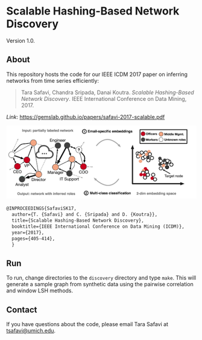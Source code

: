 # Scalable Hashing-Based Network Discovery
Version 1.0.

## About

This repository hosts the code for our IEEE ICDM 2017 paper on inferring networks from time series efficiently:
> Tara Safavi, Chandra Sripada, Danai Koutra. _Scalable Hashing-Based Network Discovery_. IEEE International Conference on Data Mining, 2017.

*Link*: https://gemslab.github.io/papers/safavi-2017-scalable.pdf

<p align="center">
<img src="https://github.com/GemsLab/EMBER/blob/master/overview.jpg" width="700"  alt="Overview of hashing-based network discovery">
</p>

```
@INPROCEEDINGS{SafaviSK17,
  author={T. {Safavi} and C. {Sripada} and D. {Koutra}},
  title={Scalable Hashing-Based Network Discovery}, 
  booktitle={IEEE International Conference on Data Mining (ICDM)}, 
  year={2017},
  pages={405-414},
  }
```

## Run
To run, change directories to the ```discovery``` directory and type ```make```.
This will generate a sample graph from synthetic data using the pairwise correlation and window LSH methods.

## Contact
If you have questions about the code, please email Tara Safavi at tsafavi@umich.edu.


